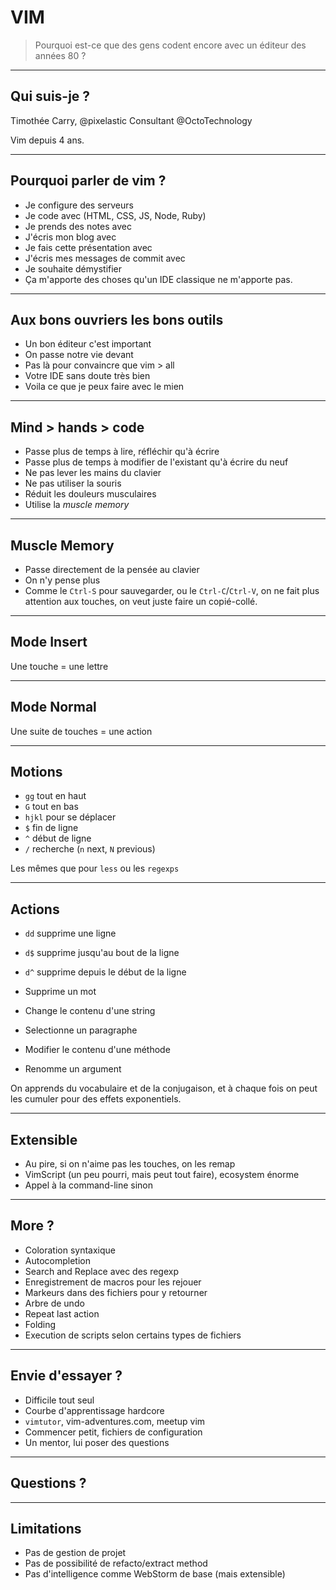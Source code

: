 # VIM

> Pourquoi est-ce que des gens codent encore avec un éditeur des années 80 ?

---
## Qui suis-je ?

Timothée Carry, @pixelastic
Consultant @OctoTechnology

Vim depuis 4 ans.

---
## Pourquoi parler de vim ?

- Je configure des serveurs
- Je code avec (HTML, CSS, JS, Node, Ruby)
- Je prends des notes avec
- J'écris mon blog avec
- Je fais cette présentation avec
- J'écris mes messages de commit avec
- Je souhaite démystifier
- Ça m'apporte des choses qu'un IDE classique ne m'apporte pas.

---
## Aux bons ouvriers les bons outils

- Un bon éditeur c'est important
- On passe notre vie devant
- Pas là pour convaincre que vim > all
- Votre IDE sans doute très bien
- Voila ce que je peux faire avec le mien

---
## Mind > hands > code

- Passe plus de temps à lire, réfléchir qu'à écrire
- Passe plus de temps à modifier de l'existant qu'à écrire du neuf
- Ne pas lever les mains du clavier
- Ne pas utiliser la souris
- Réduit les douleurs musculaires
- Utilise la _muscle memory_

---
## Muscle Memory

- Passe directement de la pensée au clavier
- On n'y pense plus
- Comme le `Ctrl-S` pour sauvegarder, ou le `Ctrl-C`/`Ctrl-V`, on ne fait plus
  attention aux touches, on veut juste faire un copié-collé.

---
## Mode Insert

Une touche = une lettre

---
## Mode Normal

Une suite de touches = une action

---
## Motions

- `gg` tout en haut
- `G` tout en bas
- `hjkl` pour se déplacer
- `$` fin de ligne
- `^` début de ligne
- `/` recherche (`n` next, `N` previous)

Les mêmes que pour `less` ou les `regexps`

---
## Actions

- `dd` supprime une ligne
- `d$` supprime jusqu'au bout de la ligne
- `d^` supprime depuis le début de la ligne

- Supprime un mot
- Change le contenu d'une string
- Selectionne un paragraphe
- Modifier le contenu d'une méthode
- Renomme un argument

On apprends du vocabulaire et de la conjugaison, et à chaque fois on peut les
cumuler pour des effets exponentiels.

---
## Extensible

- Au pire, si on n'aime pas les touches, on les remap
- VimScript (un peu pourri, mais peut tout faire), ecosystem énorme
- Appel à la command-line sinon

---
## More ?

- Coloration syntaxique
- Autocompletion
- Search and Replace avec des regexp
- Enregistrement de macros pour les rejouer
- Markeurs dans des fichiers pour y retourner
- Arbre de undo
- Repeat last action
- Folding
- Execution de scripts selon certains types de fichiers

---
## Envie d'essayer ?

- Difficile tout seul
- Courbe d'apprentissage hardcore
- `vimtutor`, vim-adventures.com, meetup vim
- Commencer petit, fichiers de configuration
- Un mentor, lui poser des questions

---
## Questions ?

---
## Limitations
- Pas de gestion de projet
- Pas de possibilité de refacto/extract method
- Pas d'intelligence comme WebStorm de base (mais extensible)
